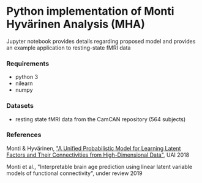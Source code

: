 # Python implementation of Monti Hyv&auml;rinen Analysis (MHA)

Jupyter notebook provides details regarding proposed model and provides an example application to resting-state fMRI data 

### Requirements
 - python 3
 - nilearn 
 - numpy 


### Datasets
 - resting state fMRI data from the CamCAN repository (564 subjects)


### References
Monti & Hyv&auml;rinen, ["A Unified Probabilistic Model for Learning Latent Factors and Their Connectivities from High-Dimensional Data"](https://arxiv.org/abs/1805.09567), UAI 2018

Monti et al., "Interpretable brain age prediction using linear latent variable models of functional connectivity", under review 2019
